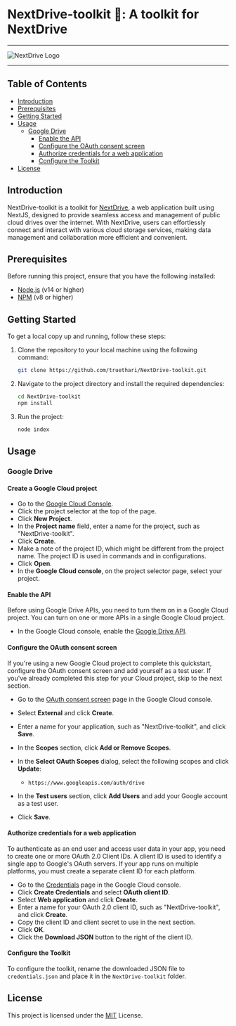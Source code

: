 # NextDrive-toolkit 🦊: A toolkit for NextDrive

---

![NextDrive Logo](https://i.imgur.com/cdmB95b.png)

---

## Table of Contents

- [Introduction](#introduction)
- [Prerequisites](#prerequisites)
- [Getting Started](#getting-started)
- [Usage](#usage)
  - [Google Drive](#google-drive)
    - [Enable the API](#enable-the-api)
    - [Configure the OAuth consent screen](#configure-the-oauth-consent-screen)
    - [Authorize credentials for a web application](#authorize-credentials-for-a-web-application)
    - [Configure the Toolkit](#configure-the-toolkit)
- [License](#license)

## Introduction

NextDrive-toolkit is a toolkit for [NextDrive](https://github.com/truethari/NextDrive), a web application built using NextJS, designed to provide seamless access and management of public cloud drives over the internet. With NextDrive, users can effortlessly connect and interact with various cloud storage services, making data management and collaboration more efficient and convenient.

## Prerequisites

Before running this project, ensure that you have the following installed:

- [Node.js](https://nodejs.org/en/) (v14 or higher)
- [NPM](https://www.npmjs.com/) (v8 or higher)

## Getting Started

To get a local copy up and running, follow these steps:

1. Clone the repository to your local machine using the following command:

    ```bash
    git clone https://github.com/truethari/NextDrive-toolkit.git
    ```

2. Navigate to the project directory and install the required dependencies:

    ```bash
    cd NextDrive-toolkit
    npm install
    ```

3. Run the project:

    ```bash
    node index
    ```

## Usage

### Google Drive

#### Create a Google Cloud project

- Go to the [Google Cloud Console](https://console.cloud.google.com/).
- Click the project selector at the top of the page.
- Click **New Project**.
- In the **Project name** field, enter a name for the project, such as "NextDrive-toolkit".
- Click **Create**.
- Make a note of the project ID, which might be different from the project name. The project ID is used in commands and in configurations.
- Click **Open**.
- In the **Google Cloud console**, on the project selector page, select your project.

#### Enable the API

Before using Google Drive APIs, you need to turn them on in a Google Cloud project. You can turn on one or more APIs in a single Google Cloud project.

- In the Google Cloud console, enable the [Google Drive API](https://console.cloud.google.com/flows/enableapi?apiid=drive.googleapis.com).

#### Configure the OAuth consent screen

If you're using a new Google Cloud project to complete this quickstart, configure the OAuth consent screen and add yourself as a test user. If you've already completed this step for your Cloud project, skip to the next section.

- Go to the [OAuth consent screen](https://console.cloud.google.com/apis/credentials/consent) page in the Google Cloud console.
- Select **External** and click **Create**.
- Enter a name for your application, such as "NextDrive-toolkit", and click **Save**.
- In the **Scopes** section, click **Add or Remove Scopes**.
- In the **Select OAuth Scopes** dialog, select the following scopes and click **Update**:

  - `https://www.googleapis.com/auth/drive`

- In the **Test users** section, click **Add Users** and add your Google account as a test user.
- Click **Save**.

#### Authorize credentials for a web application

To authenticate as an end user and access user data in your app, you need to create one or more OAuth 2.0 Client IDs. A client ID is used to identify a single app to Google's OAuth servers. If your app runs on multiple platforms, you must create a separate client ID for each platform.

- Go to the [Credentials](https://console.cloud.google.com/apis/credentials) page in the Google Cloud console.
- Click **Create Credentials** and select **OAuth client ID**.
- Select **Web application** and click **Create**.
- Enter a name for your OAuth 2.0 client ID, such as "NextDrive-toolkit", and click **Create**.
- Copy the client ID and client secret to use in the next section.
- Click **OK**.
- Click the **Download JSON** button to the right of the client ID.

#### Configure the Toolkit

To configure the toolkit, rename the downloaded JSON file to `credentials.json` and place it in the `NextDrive-toolkit` folder.

## License

This project is licensed under the [MIT](https://github.com/truethari/NextDrive-toolkit/blob/master/LICENSE) License.
